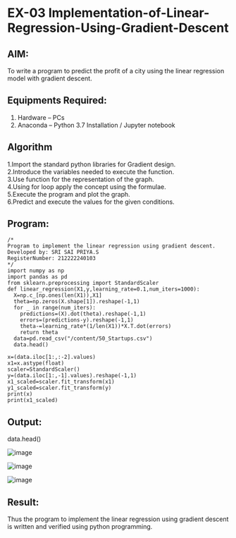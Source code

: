 # EX-03  Implementation-of-Linear-Regression-Using-Gradient-Descent

## AIM:
To write a program to predict the profit of a city using the linear regression model with gradient descent.

## Equipments Required:
1. Hardware – PCs
2. Anaconda – Python 3.7 Installation / Jupyter notebook

## Algorithm
1.Import the standard python libraries for Gradient design.<br>
2.Introduce the variables needed to execute the function.<br>
3.Use function for the representation of the graph.<br>
4.Using for loop apply the concept using the formulae.<br>
5.Execute the program and plot the graph. <br>
6.Predict and execute the values for the given conditions. <br>

## Program:
```
/*
Program to implement the linear regression using gradient descent.
Developed by: SRI SAI PRIYA.S
RegisterNumber: 212222240103
*/
import numpy as np
import pandas as pd
from sklearn.preprocessing import StandardScaler
def linear_regression(X1,y,learning_rate=0.1,num_iters=1000):
  X=np.c_[np.ones(len(X1)),X1]
  theta=np.zeros(X.shape[1]).reshape(-1,1)
  for _ in range(num_iters):
    predictions=(X).dot(theta).reshape(-1,1)
    errors=(predictions-y).reshape(-1,1)
    theta-=learning_rate*(1/len(X1))*X.T.dot(errors)
    return theta
  data=pd.read_csv("/content/50_Startups.csv")
  data.head()
```
```
x=(data.iloc[1:,:-2].values)
x1=x.astype(float)
scaler=StandardScaler()
y=(data.iloc[1:,-1].values).reshape(-1,1)
x1_scaled=scaler.fit_transform(x1)
y1_scaled=scaler.fit_transform(y)
print(x)
print(x1_scaled)
```
## Output:

data.head() 

![image](https://github.com/SriSaiPriyaSenthilvel/Implementation-of-Linear-Regression-Using-Gradient-Descent/assets/119475702/abfdd69d-91eb-4bee-8eed-1d656f8a4750)

![image](https://github.com/SriSaiPriyaSenthilvel/Implementation-of-Linear-Regression-Using-Gradient-Descent/assets/119475702/21af59b9-e77b-4c68-bb8d-7bf2496e93ca)

![image](https://github.com/SriSaiPriyaSenthilvel/Implementation-of-Linear-Regression-Using-Gradient-Descent/assets/119475702/d16bc62b-9b4e-4317-8083-bacac49714ac)








## Result:
Thus the program to implement the linear regression using gradient descent is written and verified using python programming.
